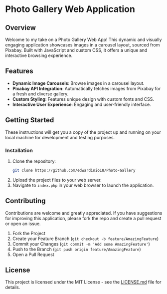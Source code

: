 # Photo Gallery Web Application

## Overview
Welcome to my take on a Photo Gallery Web App! This dynamic and visually engaging application showcases images in a carousel layout, sourced from Pixabay. Built with JavaScript and custom CSS, it offers a unique and interactive browsing experience.

## Features
- **Dynamic Image Carousels**: Browse images in a carousel layout.
- **Pixabay API Integration**: Automatically fetches images from Pixabay for a fresh and diverse gallery.
- **Custom Styling**: Features unique design with custom fonts and CSS.
- **Interactive User Experience**: Engaging and user-friendly interface.

## Getting Started
These instructions will get you a copy of the project up and running on your local machine for development and testing purposes.

### Installation
1. Clone the repository:
   ```sh
   git clone https://github.com/edwardinio18/Photo-Gallery
2. Upload the project files to your web server.
3. Navigate to `index.php` in your web browser to launch the application.

## Contributing
Contributions are welcome and greatly appreciated. If you have suggestions for improving this application, please fork the repo and create a pull request or open an issue.

1. Fork the Project
2. Create your Feature Branch (`git checkout -b feature/AmazingFeature`)
3. Commit your Changes (`git commit -m 'Add some AmazingFeature'`)
4. Push to the Branch (`git push origin feature/AmazingFeature`)
5. Open a Pull Request

## License
This project is licensed under the MIT License - see the [LICENSE.md](LICENSE.md) file for details.